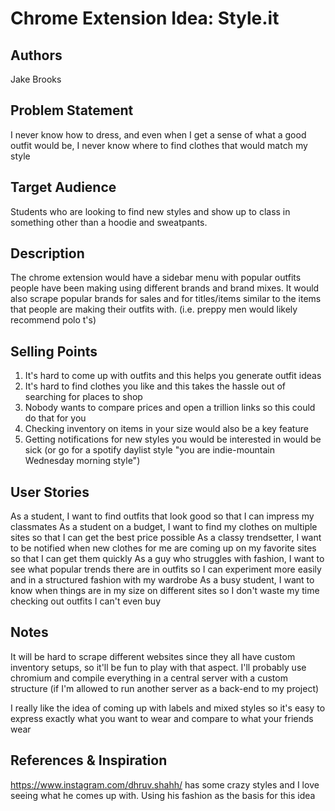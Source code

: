 # Chrome Extension Idea: Style.it

## Authors

Jake Brooks

## Problem Statement

I never know how to dress, and even when I get a sense of what a good outfit would be, I never know where to find clothes that would match my style

## Target Audience

Students who are looking to find new styles and show up to class in something other than a hoodie and sweatpants. 

## Description

The chrome extension would have a sidebar menu with popular outfits people have been making using different brands and brand mixes. It would also scrape popular brands for sales and for titles/items similar to the items that people are making their outfits with. (i.e. preppy men would likely recommend polo t's)

## Selling Points

1. It's hard to come up with outfits and this helps you generate outfit ideas
2. It's hard to find clothes you like and this takes the hassle out of searching for places to shop
3. Nobody wants to compare prices and open a trillion links so this could do that for you 
4. Checking inventory on items in your size would also be a key feature
5. Getting notifications for new styles you would be interested in would be sick (or go for a spotify daylist style "you are indie-mountain Wednesday morning style")

## User Stories

As a student, I want to find outfits that look good so that I can impress my classmates
As a student on a budget, I want to find my clothes on multiple sites so that I can get the best price possible 
As a classy trendsetter, I want to be notified when new clothes for me are coming up on my favorite sites so that I can get them quickly 
As a guy who struggles with fashion, I want to see what popular trends there are in outfits so I can experiment more easily and in a structured fashion with my wardrobe
As a busy student, I want to know when things are in my size on different sites so I don't waste my time checking out outfits I can't even buy

## Notes

It will be hard to scrape different websites since they all have custom inventory setups, so it'll be fun to play with that aspect. I'll probably use chromium and compile everything in a central server with a custom structure (if I'm allowed to run another server as a back-end to my project)

I really like the idea of coming up with labels and mixed styles so it's easy to express exactly what you want to wear and compare to what your friends wear

## References & Inspiration
https://www.instagram.com/dhruv.shahh/ has some crazy styles and I love seeing what he comes up with. Using his fashion as the basis for this idea

